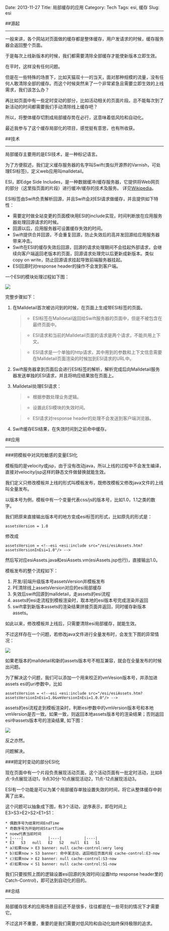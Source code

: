 
Date: 2013-11-27
Title: 局部缓存的应用
Category: Tech
Tags: esi, 缓存
Slug: esi

##源起
* * *
一般来讲，各个网站对页面做的缓存都是整体缓存，用户发请求的时候，缓存服务器会返回整个页面。

于是每次上线新版本的时候，我们都需要清除全部缓存才能使新版本立即生效。

在平时，这样没有任何问题。

但是在一些特殊的场景下，比如天猫双十一的当天，面对那种规模的流量，没有任何人敢清除全部的缓存。而这个时候突然来了一个非常紧急且需要立即生效的上线需求，我们该怎么办？

再比如页面中有一些定时变动的部分，比如活动相关的页面片段。总不能每次到了新活动的时间都需要我们手动清除线上缓存吧？

所以，将整体缓存切割成局部缓存势在必行，这意味着低风险和自动化。

最近我参与了这个缓存局部化的项目，感觉挺有意思，也有所收获。

##技术
* * *
局部缓存主要用的是ESI技术，是一种标记语言。

为了方便叙述，我们定义缓存服务器的名字叫Swift(类似开源界的Varnish，可处理ESI标签)，定义web应用叫malldetail。

ESI，即Edge Side Includes，是一种数据缓冲/缓存服务器，它提供将Web网页的部分（这里指页面的片段）进行缓冲/缓存的技术及服务。
详见[Wikipedia](http://en.wikipedia.org/wiki/Edge_Side_Includes)。

ESI标签由Swift负责解析回源，并且Swift会对ESI请求做缓存，并且提供如下特性：
* 需要定时做全站变更的页面模块用ESI的include实现，时间判断放在应用服务器处理回源请求的时候。* 回源以后，应用服务器可设置缓存失效的时间。* Swift提供合并回源，不会重复回源，防止失效后的高并发回源给应用服务器带来冲击。* Swift在ESI的缓存失效后回源，回源的请求处理期间不会挂起外部请求，会继续向客户端返回老版本的页面，回源请求处理完以后更新成新版本。类似copy on write，防止回源请求挂起导致前端服务器挂起。* ESI回源时对response header的操作不会发到客户端。

一个ESI的模块处理过程如下图：

![](https://lh3.googleusercontent.com/-dquEAiu6EhU/UpMGaPl3_WI/AAAAAAAAAVU/WFTeL1Y0U4Q/s336/esi.png)

完整步骤如下：

1. 在Malldetail首次被访问到的时候，在页面上生成带ESI标签的页面。       >* ESI标签在Malldetail返回给Swift服务器的页面中，但是不被包含在最终页面中。    

   >* ESI请求和当前的Malldetail页面的请求是两个请求，不能共用上下文。   >* ESI请求是一个单独的http请求，其中用到的参数和上下文信息需要在Malldetail页面渲染的时候加到ESI请求的URL中。2. Swift服务器拿到页面后会进行ESI标签的解析，解析完成后向Malldetail服务器发送单独的ESI请求，并且将响应结果放在页面上。3. Malldetail处理ESI请求：   >* 根据参数处理业务逻辑。   >* 设置此ESI模块的失效时间。   >* ESI请求对response header的处理不会发送到客户端浏览器。4. Swift缓存ESI结果，在失效时间到之前命中缓存。

##应用
* * *
###把模板中对风险敏感的变量ESI化

模板指的是velocity或jsp，由于没有改动java，所以上线的过程中不会发生编译，直接对velocity/jsp这样的静态文件做替换就能生效。

我们定义只修改模板并上线的形式叫模板发布，既修改模板又修改java文件的上线叫全量发布。

以版本号为例，模板中有一个变量代表css/js的版本号，比如1.0，1.1之类的数字。

我们把原来直接输出版本号的地方变成esi标签的形式，比如原先的形式是：

    assetsVersion = 1.0

修改成

    assetsVersion = <!--esi <esi:include src="/esi/esiAssets.htm?assetsVersionInEsi=1.0"/> -->     然后写对应esiAssets.java和esiAssets.vm(esiAssets.jsp也行)，直接输出1.0。模板发布的整个流程如下：

1. 开发/前端升级版本号assetsVersion并模板发布
2. PE清除线上assetsVersion对应的esi局部缓存
3. 失效后swift回源到malldetail，走assets的esi流程 
4. assets的esi走流程到模板渲染时，取本地的esi版本号完成渲染并返回
5. swift拿到新版本assets的渲染结果拼接页面并返回，同时缓存新版本assets。

如此以来，修改模板并上线后，只需要清除esi局部缓存，就能生效。

不过这样存在一个问题，若修改java文件进行全量发布时，会发生下图的异常情况：

![](https://lh6.googleusercontent.com/-eiLJKhwtBo0/Uo3FbLIYWXI/AAAAAAAAAUc/om8szAMzow8/s757/Screen%2520Shot%25202013-11-21%2520at%252016.32.59.png)

如果老版本的malldetail和新的assets版本号不相互兼容，就会在全量发布的时候出问题。

为了解决这个问题，我们可以添加一个用来校正的vmVesion版本号，并添加进assets esi的uri参数中，比如
    
    assetsVersion = <!--esi <esi:include src="/esi/esiAssets.htm?assetsVersionInEsi=1.0&vmVersionInEsi=1.0.0"/> -->   

assets的esi流程走到模板渲染时，判断esi参数中的vmVersion版本号和本地vmVersion是否一致。如果一致，则返回本地assets版本号的渲染结果；否则返回esi中assets版本号的渲染结果, 如下图：

![](https://lh6.googleusercontent.com/-9hAfPlw4jFc/Uo3Hfw3x6eI/AAAAAAAAAVA/ZMjwK49BHMM/s767/Screen%2520Shot%25202013-11-21%2520at%252016.41.37.png)

反之亦然。

问题解决。

###把定时变动的部分ESI化

现在页面中有一个片段负责展现活动页面，这个活动页面有一批定时活动，比如8点-9点展现活动1，9点30分-10点展现活动2，11点-12点展现活动3。

ESI有一个功能是可以为某个局部缓存单独设置失效的时间，将它从整体缓存中剥离了出来。

这个问题可以抽象成下图，有3个活动，逆序表示，即在时间上E3>S3>E2>S2>E1>S1：

    * 偶数序号为结束时间EndTime
	* 奇数序号为开始时间StartTime
	* noew代表当前时间
	* |----|           |----|          |----|
	* E3   S3   null   E2   S2   null  E1   S1
	* a)如果now > E3 banner: null cache-control:very long
	* b)如果now > S3 banner: 命中某活动，返回相应页面片段 cache-control:E3-now
	* c)如果now > E2 banner: null cache-control:S3-now
	* d)如果now < S1 banner: null cache-control:S1-now

我们只要按照上图的逻辑设置esi回源的失效时间(设置http response header里的Catch-Control)，即可达到自动化的目的。

##总结
* * *
局部缓存技术的应用场景目前还不是很多，往往都是在一些苛刻的情况下才需要它。

不过这并不重要，重要的是我们需要对低风险和自动化始终保持极限的追求。












